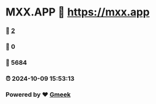 # MXX.APP :link: https://mxx.app 
### :page_facing_up: [2](https://mxx.app/tag.html) 
### :speech_balloon: 0 
### :hibiscus: 5684 
### :alarm_clock: 2024-10-09 15:53:13 
### Powered by :heart: [Gmeek](https://github.com/Meekdai/Gmeek)
